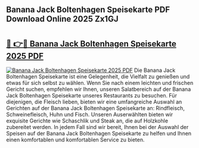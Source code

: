 ## Banana Jack Boltenhagen Speisekarte PDF Download Online 2025 Zx1GJ

# <h2><a href="http://gc8k3at.nevu.top/?p=Banana+Jack+Boltenhagen+Speisekarte">🔗 👉🔴 Banana Jack Boltenhagen Speisekarte 2025 PDF</a></h2>

[![Banana Jack Boltenhagen Speisekarte 2025 PDF](https://i.imgur.com/dBaPXMq.png)](http://gc8k3at.nevu.top/?p=Banana+Jack+Boltenhagen+Speisekarte)
Die Banana Jack Boltenhagen Speisekarte ist eine Gelegenheit, die Vielfalt zu genießen und etwas für sich selbst zu wählen. Wenn Sie nach einem leichten und frischen Gericht suchen, empfehlen wir Ihnen, unseren Salatbereich auf der Banana Jack Boltenhagen Speisekarte unseres Restaurants zu besuchen. Für diejenigen, die Fleisch lieben, bieten wir eine umfangreiche Auswahl an Gerichten auf der Banana Jack Boltenhagen Speisekarte an: Rindfleisch, Schweinefleisch, Huhn und Fisch. Unseren Auserwählten bieten wir exquisite Gerichte wie Schaschlik und Steak an, die auf Holzkohle zubereitet werden. In jedem Fall sind wir bereit, Ihnen bei der Auswahl der Speisen auf der Banana Jack Boltenhagen Speisekarte zu helfen und Ihnen einen komfortablen und komfortablen Service zu bieten.
